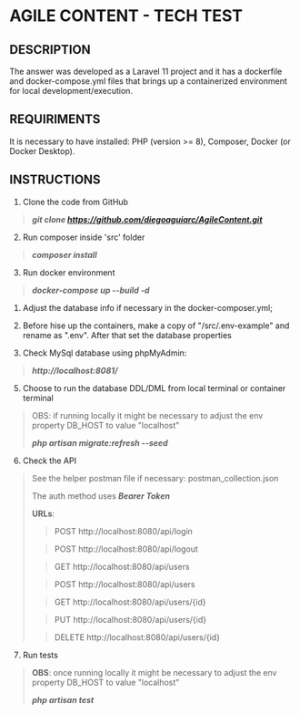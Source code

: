 # AGILE CONTENT - TECH TEST

## DESCRIPTION
The answer was developed as a Laravel 11 project and it has a dockerfile and docker-compose.yml files that brings up a containerized environment for local development/execution.

## REQUIRIMENTS
It is necessary to have installed: PHP (version >= 8), Composer, Docker (or Docker Desktop).

## INSTRUCTIONS

1. Clone the code from GitHub
> ***git clone https://github.com/diegoaguiarc/AgileContent.git***

2. Run composer inside 'src' folder
> ***composer install***

3. Run docker environment 
>  ***docker-compose up --build -d***
   1. Adjust the database info if necessary in the docker-composer.yml;
   2. Before hise up the containers, make a copy of "/src/.env-example" and rename as ".env". After that set the database properties

4. Check MySql database using phpMyAdmin:
> ***http://localhost:8081/***

5. Choose to run the database DDL/DML from local terminal or container terminal
> OBS: if running locally it might be necessary to adjust the env property DB_HOST to value "localhost"
>
> ***php artisan migrate:refresh --seed***

6. Check the API 
> See the helper postman file if necessary: postman_collection.json 
>
> The auth method uses ***Bearer Token***  
>
> **URLs**:
>
>> POST http://localhost:8080/api/login     
>
>> POST http://localhost:8080/api/logout
>
>> GET  http://localhost:8080/api/users
>
>> POST  http://localhost:8080/api/users
>
>> GET  http://localhost:8080/api/users/{id}
>
>> PUT  http://localhost:8080/api/users/{id}
>
>> DELETE  http://localhost:8080/api/users/{id}

7. Run tests
> **OBS**: once running locally it might be necessary to adjust the env property DB_HOST to value "localhost"
>
> ***php artisan test***
